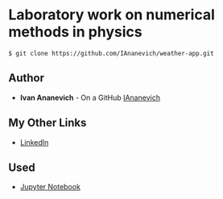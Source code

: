 # Laboratory work on numerical methods in physics

```
$ git clone https://github.com/IAnanevich/weather-app.git
```

## Author 

- **Ivan Ananevich** - On a GitHub [IAnanevich]

## My Other Links

- [LinkedIn]

## Used 

- [Jupyter Notebook]

[IAnanevich]:https://github.com/IAnanevich
[LinkedIn]:https://www.linkedin.com/in/iananevich/
[Jupyter Notebook]:https://jupyter.org/

